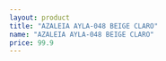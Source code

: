 ```yaml
---
layout: product
title: "AZALEIA AYLA-048 BEIGE CLARO"
name: "AZALEIA AYLA-048 BEIGE CLARO"
price: 99.9
---
```

